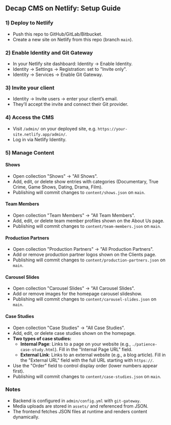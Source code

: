 ## Decap CMS on Netlify: Setup Guide

### 1) Deploy to Netlify
- Push this repo to GitHub/GitLab/Bitbucket.
- Create a new site on Netlify from this repo (branch `main`).

### 2) Enable Identity and Git Gateway
- In your Netlify site dashboard: Identity → Enable Identity.
- Identity → Settings → Registration: set to "Invite only".
- Identity → Services → Enable Git Gateway.

### 3) Invite your client
- Identity → Invite users → enter your client’s email.
- They’ll accept the invite and connect their Git provider.

### 4) Access the CMS
- Visit `/admin/` on your deployed site, e.g. `https://your-site.netlify.app/admin/`.
- Log in via Netlify Identity.

### 5) Manage Content

#### Shows
- Open collection "Shows" → "All Shows".
- Add, edit, or delete show entries with categories (Documentary, True Crime, Game Shows, Dating, Drama, Film).
- Publishing will commit changes to `content/shows.json` on `main`.

#### Team Members
- Open collection "Team Members" → "All Team Members".
- Add, edit, or delete team member profiles shown on the About Us page.
- Publishing will commit changes to `content/team-members.json` on `main`.

#### Production Partners
- Open collection "Production Partners" → "All Production Partners".
- Add or remove production partner logos shown on the Clients page.
- Publishing will commit changes to `content/production-partners.json` on `main`.

#### Carousel Slides
- Open collection "Carousel Slides" → "All Carousel Slides".
- Add or remove images for the homepage carousel slideshow.
- Publishing will commit changes to `content/carousel-slides.json` on `main`.

#### Case Studies
- Open collection "Case Studies" → "All Case Studies".
- Add, edit, or delete case studies shown on the homepage.
- **Two types of case studies:**
  - **Internal Page**: Links to a page on your website (e.g., `./patience-case-study.html`). Fill in the "Internal Page URL" field.
  - **External Link**: Links to an external website (e.g., a blog article). Fill in the "External URL" field with the full URL starting with `https://`.
- Use the "Order" field to control display order (lower numbers appear first).
- Publishing will commit changes to `content/case-studies.json` on `main`.

### Notes
- Backend is configured in `admin/config.yml` with `git-gateway`.
- Media uploads are stored in `assets/` and referenced from JSON.
- The frontend fetches JSON files at runtime and renders content dynamically.

